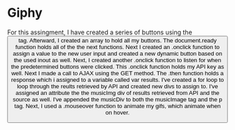 # Giphy
For this assingment, I have created a series of buttons using the <button> tag. Afterward, I created an array to hold all my buttons.
The document.ready function holds all of the the next functions. Next I created an .onclick function to assign a value to the new user input
and created a new dynamic button based on the used inout as well. Next, I created another .onclick function to listen for when the predetermined
buttons were clicked. This .onclick function holds my API key as well. Next I made a call to AJAX using the GET method. The .then function
holds a response which i assigned to a variable called var results. I've created a for loop to loop through the reults retrieved by API and
created new divs to assign to. I've assigned an attribute the the musicImg div of results retrieved from API and the source as well. 
I've appended the musicDiv to both the musicImage tag and the p tag. Next, I used a .mouseover function to animate my gifs, which animate when on hover.
